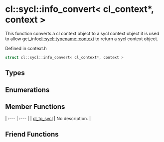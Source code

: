# cl::sycl::info_convert< cl_context*, context >

This function converts a cl context object to a sycl context object it is used to allow get_info<cl::sycl::typename::context> to return a sycl context object.

Defined in context.h

```cpp
struct cl::sycl::info_convert< cl_context*, context >
```

## Types

## Enumerations

## Member Functions

| :--- | :--- |
| [cl_to_sycl](./functions/cl_to_sycl/README.md) | No description. |

## Friend Functions
